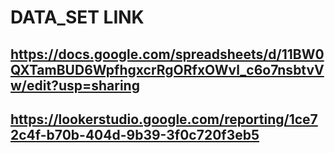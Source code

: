 
 # DATA_SET LINK
 ## https://docs.google.com/spreadsheets/d/11BW0QXTamBUD6WpfhgxcrRgORfxOWvl_c6o7nsbtvVw/edit?usp=sharing
 ## https://lookerstudio.google.com/reporting/1ce72c4f-b70b-404d-9b39-3f0c720f3eb5
